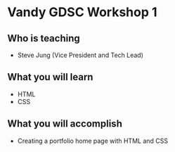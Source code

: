 # Vandy GDSC Workshop 1
## Who is teaching
- Steve Jung (Vice President and Tech Lead)
## What you will learn
- HTML
- CSS
## What you will accomplish
- Creating a portfolio home page with HTML and CSS

